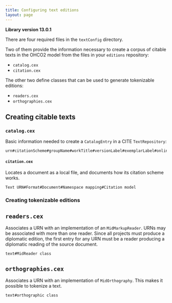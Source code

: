 ```yaml
---
title: Configuring text editions
layout: page
---
```


**Library version 13.0.1**

There are four required files in the `textConfig` directory.

Two of them provide the information necessary to create a corpus of citable texts in the OHCO2 model from the files in your `editions` repository:

- `catalog.cex`
- `citation.cex`

The other two define classes that can be used to generate tokenizable editions:

- `readers.cex`
- `orthographies.cex`

## Creating citable texts

### `catalog.cex`

Basic information needed to create a `CatalogEntry` in a CITE `TextRepository`:

    urn#citationScheme#groupName#workTitle#versionLabel#exemplarLabel#online#language

#### `citation.cex`


Locates a document as a local file, and documents how its citation scheme works.

    Text URN#Format#Document#Namespace mapping#Citation model


### Creating tokenizable editions

## `readers.cex`

Associates a URN with an implementation of an `MidMarkupReader`.  URNs may be associated with more than one reader.  Since all projects must produce a diplomatic edition, the first entry for any URN must be a reader producing a diplomatic reading of the source document.

    text#MidReader class

## `orthographies.cex`

Associates a URN with an implementation of `MidOrthography`.  This makes it possible to tokenize a text.

    text#orthographic class
